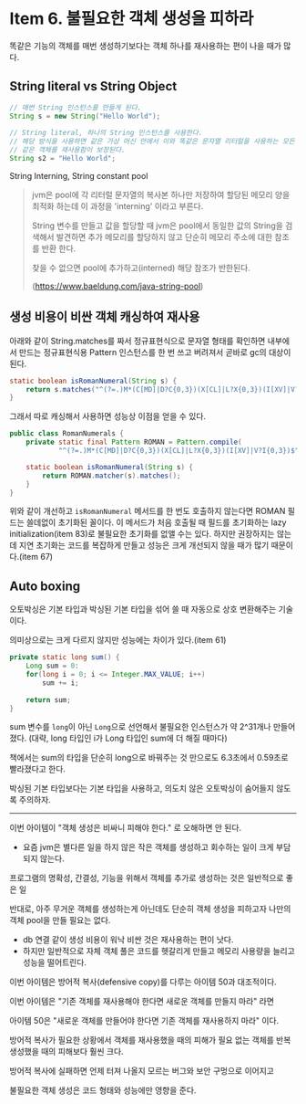 # Item 6. 불필요한 객체 생성을 피하라



똑같은 기능의 객체를 매번 생성하기보다는 객체 하나를 재사용하는 편이 나을 때가 많다.



## String literal vs String Object



```java
// 매번 String 인스턴스를 만들게 된다.
String s = new String("Hello World");
    
// String literal, 하나의 String 인스턴스를 사용한다.
// 해당 방식을 사용하면 같은 가상 머신 안에서 이와 똑같은 문자열 리터럴을 사용하는 모든 코드가
// 같은 객체를 재사용함이 보장된다.
String s2 = "Hello World";
```



String Interning, String constant pool

> jvm은 pool에 각 리터럴 문자열의 복사본 하나만 저장하여 할당된 메모리 양을 최적화 하는데 이 과정을 'interning' 이라고 부른다.
>
> String 변수를 만들고 값을 할당할 때 jvm은 pool에서 동일한 값의 String을 검색해서 발견하면 추가 메모리를 할당하지 않고 단순히 메모리 주소에 대한 참조를 반환 한다.
>
> 찾을 수 없으면 pool에 추가하고(interned) 해당 참조가 반한된다.
>
> (https://www.baeldung.com/java-string-pool)



## 생성 비용이 비싼 객체 캐싱하여 재사용



아래와 같이 String.matches를 짜서 정규표현식으로 문자열 형태를 확인하면 내부에서 만드는 정규표현식용 Pattern 인스턴스를 한 번 쓰고 버려져서 곧바로 gc의 대상이 된다.

```java
static boolean isRomanNumeral(String s) {
	return s.matches("^(?=.)M*(C[MD]|D?C{0,3})(X[CL]|L?X{0,3})(I[XV]|V?I{0,3})$");
}
```



그래서 따로 캐싱해서 사용하면 성능상 이점을 얻을 수 있다.

```java
public class RomanNumerals {
	private static final Pattern ROMAN = Pattern.compile(
            "^(?=.)M*(C[MD]|D?C{0,3})(X[CL]|L?X{0,3})(I[XV]|V?I{0,3})$");

    static boolean isRomanNumeral(String s) {
        return ROMAN.matcher(s).matches();
    }
}
```



위와 같이 개선하고 `isRomanNumeral` 메서드를 한 번도 호출하지 않는다면 ROMAN 필드는 쓸데없이 초기화된 꼴이다. 이 메서드가 처음 호출될 때 필드를 초기화하는 lazy initialization(item 83)로 불필요한 초기화를 없앨 수는 있다. 하지만 권장하지는 않는데 지연 초기화는 코드를 복잡하게 만들고 성능은 크게 개선되지 않을 때가 많기 때문이다.(item 67)



## Auto boxing



오토박싱은 기본 타입과 박싱된 기본 타입을 섞어 쓸 때 자동으로 상호 변환해주는 기술이다.

의미상으로는 크게 다르지 않지만 성능에는 차이가 있다.(item 61)



```java
private static long sum() {
    Long sum = 0:
    for(long i = 0; i <= Integer.MAX_VALUE; i++)
        sum += i;
    
    return sum;
}
```



sum 변수를 `long`이 아닌 `Long`으로 선언해서 불필요한 인스턴스가 약 2^31개나 만들어 졌다. (대략, long 타입인 i가 Long 타입인 sum에 더 해질 때마다)

책에서는 sum의 타입을 단순히 long으로 바꿔주는 것 만으로도 6.3초에서 0.59초로 빨라졌다고 한다.



박싱된 기본 타입보다는 기본 타입을 사용하고, 의도치 않은 오토박싱이 숨어들지 않도록 주의하자.



---



이번 아이템이 "객체 생성은 비싸니 피해야 한다." 로 오해하면 안 된다.

- 요즘 jvm은 별다른 일을 하지 않은 작은 객체를 생성하고 회수하는 일이 크게 부담되지 않는다.

프로그램의 명확성,  간결성, 기능을 위해서 객체를 추가로 생성하는 것은 일반적으로 좋은 일

반대로, 아주 무거운 객체를 생성하는게 아닌데도 단순히 객체 생성을 피하고자 나만의 객체 pool을 만들 필요는 없다.

- db 연결 같이 생성 비용이 워낙 비싼 것은 재사용하는 편이 낫다.
- 하지만 일반적으로 자체 객체 풀은 코드를 헷갈리게 만들고 메모리 사용량을 늘리고 성능을 떨어트린다.



이번 아이템은 방어적 복사(defensive copy)를 다루는 아이템 50과 대조적이다.

이번 아이템은 "기존 객체를 재사용해야 한다면 새로운 객체를 만들지 마라" 라면

아이템 50은 "새로운 객체를 만들어야 한다면 기존 객체를 재사용하지 마라" 이다.



방어적 복사가 필요한 상황에서 객체를 재사용했을 때의 피해가 필요 없는 객체를 반복 생성했을 때의 피해보다 훨씬 크다.



방어적 복사에 실패하면 언제 터져 나올지 모르는 버그와 보안 구멍으로 이어지고

불필요한 객체 생성은 코드 형태와 성능에만 영향을 준다.

